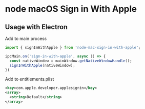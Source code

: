 # node macOS Sign in With Apple

## Usage with Electron

Add to main process

```js
import { signInWithApple } from 'node-mac-sign-in-with-apple';

ipcMain.on('sign-in-with-apple', async () => {
  const nativeWindow = mainWindow.getNativeWindowHandle();
  signInWithApple(nativeWindow);
})
```

Add to entitlements.plist

```xml
<key>com.apple.developer.applesignin</key>
<array>
  <string>Default</string>
</array>
```
